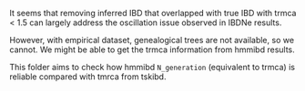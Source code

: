 It seems that removing inferred IBD that overlapped with true IBD with trmca < 1.5
can largely address the oscillation issue observed in IBDNe results.

However, with empirical dataset, genealogical trees are not available, so we cannot. 
We might be able to get the trmca information from hmmibd results.

This folder aims to check how hmmibd `N_generation` (equivalent to trmca) is reliable
compared with tmrca from tskibd.